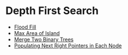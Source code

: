# Depth First Search

- [Flood Fill](https://github.com/369geofreeman/machine-learning-algorithms-and-data-structures/tree/main/Data-Structures/searching/depth-first-search/flood_fill.py)
- [Max Area of Island](https://github.com/369geofreeman/machine-learning-algorithms-and-data-structures/tree/main/Data-Structures/searching/depth-first-search/max_area_island.py)
- [Merge Two Binary Trees](https://github.com/369geofreeman/machine-learning-algorithms-and-data-structures/tree/main/Data-Structures/searching/depth-first-search/merge_two_binary_trees.py)
- [Populating Next Right Pointers in Each Node](https://github.com/369geofreeman/machine-learning-algorithms-and-data-structures/tree/main/Data-Structures/searching/depth-first-search/p_right_pointers.py)
